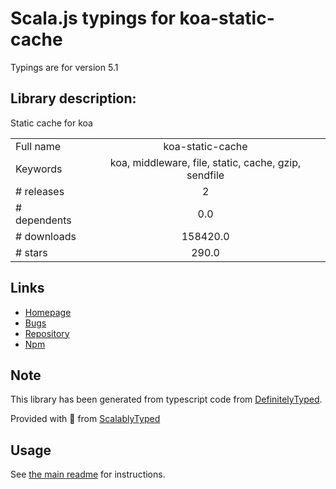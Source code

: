 
# Scala.js typings for koa-static-cache

Typings are for version 5.1

## Library description:
Static cache for koa

|                    |                 |
| ------------------ | :-------------: |
| Full name          | koa-static-cache |
| Keywords           | koa, middleware, file, static, cache, gzip, sendfile |
| # releases         | 2 |
| # dependents       | 0.0 |
| # downloads        | 158420.0 |
| # stars            | 290.0 |

## Links
- [Homepage](https://github.com/koajs/static-cache#readme)
- [Bugs](https://github.com/koajs/static-cache/issues)
- [Repository](https://github.com/koajs/static-cache)
- [Npm](https://www.npmjs.com/package/koa-static-cache)
    


## Note
This library has been generated from typescript code from [DefinitelyTyped](https://definitelytyped.org).

Provided with :purple_heart: from [ScalablyTyped](https://github.com/oyvindberg/ScalablyTyped)

## Usage
See [the main readme](../../readme.md) for instructions.


